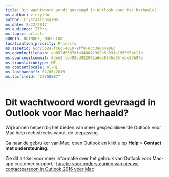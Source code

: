 ```yaml
---
title: Dit wachtwoord wordt gevraagd in Outlook voor Mac herhaald?
ms.author: v-crytho
author: CrystalThomasMS
ms.date: 8/22/2017
ms.audience: ITPro
ms.topic: article
ROBOTS: NOINDEX, NOFOLLOW
localization_priority: Priority
ms.assetid: 6cc25b24-fc6c-4810-9ff8-6cc3a8b4e863
ms.openlocfilehash: eb852d5587dfb948042992e5d931e195595bc11b
ms.sourcegitcommit: 5dee2fcb492bd922092a6de8045a95febe57b97e
ms.translationtype: MT
ms.contentlocale: nl-NL
ms.lasthandoff: 02/06/2019
ms.locfileid: "29758807"
---
```

# <a name="experiencing-repeated-password-prompts-in-outlook-for-mac"></a>Dit wachtwoord wordt gevraagd in Outlook voor Mac herhaald?

Wij kunnen helpen bij het bieden van meer gespecialiseerde Outlook voor Mac help rechtstreeks vanuit de toepassing.
  
Ga naar de gebruiker van Mac, open Outlook en klikt u op **Help** \> **Contact met ondersteuning**.
  
Zie dit artikel voor meer informatie over het gebruik van Outlook voor Mac-app customer support,: [functie voor ondersteuning van nieuwe contactpersoon in Outlook 2016 voor Mac](https://answers.microsoft.com/msoffice/forum/msoffice_outlook-mso_mac-mso_mac2016/new-contact-support-feature-in-outlook-2016-for/d4fc21c4-25e2-4e10-b943-1fba6542b517.aspx)
  

